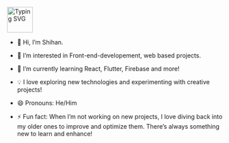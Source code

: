 <a href="https://git.io/typing-svg"><img height="60px" alt="Typing SVG" src="https://readme-typing-svg.demolab.com/?&font=Nova+Mono&size=25&duration=3000&pause=2000&lines=Fron-end+enthusiast;Tech+Explorer;Deeper+Diver;Web+Developer"></a>

- 👋 Hi, I’m Shihan.
- 👀 I’m interested in Front-end-developement, web based projects.
- 🌱 I’m currently learning React, Flutter, Firebase and more!
- 💡 I love exploring new technologies and experimenting with creative projects!
- 😄 Pronouns: He/Him
  
- ⚡ Fun fact: When I’m not working on new projects, I love diving back into my older ones to improve and optimize them. There’s always something new to learn and enhance! 
  <!---- 📫 How to reach me:  ... --->
<!---
ShihanRishad/ShihanRishad is a ✨ special ✨ repository because its `README.md` (this file) appears on your GitHub profile.
You can click the Preview link to take a look at your changes.
--->
